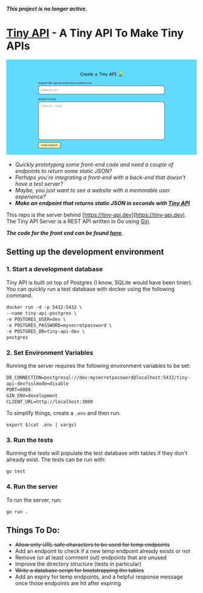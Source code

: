 **_This project is no longer active._**

# [Tiny API](https://tiny-api.dev) - A Tiny API To Make Tiny APIs

![Website Preview](https://github.com/cameronhh/tiny-api-client/blob/master/.github/repo-image.png)

- _Quickly prototyping some front-end code and need a couple of endpoints to return some static JSON?_
- _Perhaps you're integrating a front-end with a back-end that doesn't have a test server?_
- _Maybe, you just want to see a website with a memorable user experience?_
- **_Make an endpoint that returns static JSON in seconds with [Tiny API](https://tiny-api.dev)_**

This repo is the server behind [https://tiny-api.dev](https://tiny-api.dev). The Tiny API Server is a REST API written in Go using [Gin](https://github.com/gin-gonic/gin).

***The code for the front end can be found [here](https://github.com/cameronhh/tiny-api-client).***

## Setting up the development environment

### 1. Start a development database

Tiny API is built on top of Postgres (I know, SQLite would have been tinier).
You can quickly run a test database with docker using the following command.

```
docker run -d -p 5432:5432 \
--name tiny-api-postgres \
-e POSTGRES_USER=dev \
-e POSTGRES_PASSWORD=mysecretpassword \
-e POSTGRES_DB=tiny-api-dev \
postgres
```

### 2. Set Environment Variables

Running the server requires the following environment variables to be set:

```
DB_CONNECTION=postgresql://dev:mysecretpassword@localhost:5432/tiny-api-dev?sslmode=disable
PORT=8080
GIN_ENV=development
CLIENT_URL=http://localhost:3000
```

To simplify things, create a `.env` and then run:

```
export $(cat .env | xargs)
```

### 3. Run the tests

Running the tests will populate the test database with tables if they don't already exist.
The tests can be run with:

```
go test
```

### 4. Run the server

To run the server, run:

```
go run .
```

## Things To Do:

- ~~Allow only URL safe characters to be used for temp endpoints~~
- Add an endpoint to check if a new temp endpoint already exists or not
- Remove (or at least comment out) endpoints that are unused
- Improve the directory structure (tests in particular)
- ~~Write a database script for bootstrapping the tables~~
- Add an expiry for temp endpoints, and a helpful response message once those endpoints are hit after expiring
